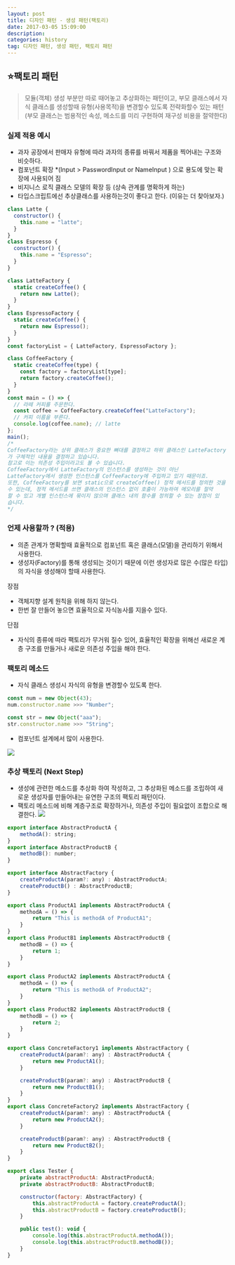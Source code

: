```yaml
---
layout: post
title: 디자인 패턴 - 생성 패턴(팩토리)
date: 2017-03-05 15:09:00
description:
categories: history
tag: 디자인 패턴, 생성 패턴, 팩토리 패턴
---
```


## ⭐팩토리 패턴

> 모듈(객체) 생성 부분만 따로 때어놓고 추상화하는 패턴이고, 부모 클래스에서 자식 클래스를 생성할때 유형(사용목적)을 변경할수 있도록 전략화할수 있는 패턴
> (부모 클래스는 범용적인 속성, 메소드를 미리 구현하여 재구성 비용을 절약한다)

### 실제 적용 예시

- 과자 공장에서 판매자 유형에 따라 과자의 종류를 바꿔서 제품을 찍어내는 구조와 비슷하다.
- 컴포넌트 확장 \*(Input > PasswordInput or NameInput ) 으로 용도에 맞는 확장에 사용되어 짐
- 비지니스 로직 클래스 모델의 확장 등 (상속 관계를 명확하게 하는)
- 타입스크립트에선 추상클래스를 사용하는것이 좋다고 한다. (이유는 더 찾아보자.)

```jsx
class Latte {
  constructor() {
    this.name = "latte";
  }
}
class Espresso {
  constructor() {
    this.name = "Espresso";
  }
}

class LatteFactory {
  static createCoffee() {
    return new Latte();
  }
}
class EspressoFactory {
  static createCoffee() {
    return new Espresso();
  }
}
const factoryList = { LatteFactory, EspressoFactory };

class CoffeeFactory {
  static createCoffee(type) {
    const factory = factoryList[type];
    return factory.createCoffee();
  }
}
const main = () => {
  // 라떼 커피를 주문한다.
  const coffee = CoffeeFactory.createCoffee("LatteFactory");
  // 커피 이름을 부른다.
  console.log(coffee.name); // latte
};
main();
/*
CoffeeFactory라는 상위 클래스가 중요한 뼈대를 결정하고 하위 클래스인 LatteFactory
가 구체적인 내용을 결정하고 있습니다. 
참고로 이는 의존성 주입이라고도 볼 수 있습니다. 
CoffeeFactory에서 LatteFactory의 인스턴스를 생성하는 것이 아닌 
LatteFactory에서 생성한 인스턴스를 CoffeeFactory에 주입하고 있기 때문이죠.
또한, CoffeeFactory를 보면 static으로 createCoffee() 정적 메서드를 정의한 것을 알
수 있는데, 정적 메서드를 쓰면 클래스의 인스턴스 없이 호출이 가능하여 메모리를 절약
할 수 있고 개별 인스턴스에 묶이지 않으며 클래스 내의 함수를 정의할 수 있는 장점이 있
습니다. 
*/
```

### 언제 사용할까 ? (적용)

- 의존 관계가 명확할때 효율적으로 컴포넌트 혹은 클래스(모델)을 관리하기 위해서 사용한다.
- 생성자(Factory)를 통해 생성되는 것이기 때문에 이런 생성자로 많은 수(많은 타입)의 자식을 생성해야 할때 사용한다.

장점

- 객체지향 설계 원칙을 위해 하지 않는다.
- 한번 잘 만들어 놓으면 효율적으로 자식농사를 지을수 있다.

단점

- 자식의 종류에 따라 팩토리가 무거워 질수 있어, 효율적인 확장을 위해선
  새로운 계층 구조를 만들거나 새로운 의존성 주입을 해야 한다.

### 팩토리 메소드

- 자식 클래스 생성시 자식의 유형을 변경할수 있도록 한다.

```jsx
const num = new Object(43);
num.constructor.name >>> "Number";

const str = new Object("aaa");
str.constructor.name >>> "String";
```

- 컴포넌트 설계에서 많이 사용한다.

![](https://refactoring.guru/images/patterns/diagrams/factory-method/example.png)

### 추상 팩토리 (Next Step)

- 생성에 관련한 메소드를 추상화 하여 작성하고, 그 추상화된 메소드를 조립하여 새로운 생성자를 만들어내는 유연한 구조의 팩토리 패턴이다.
- 팩토리 메소드에 비해 계층구조로 확장하거나, 의존성 주입이 필요없이 조합으로 해결한다.
  ![](https://refactoring.guru/images/patterns/diagrams/abstract-factory/structure-indexed.png?id=6ae1c99cbd90cf58753c633624fb1a04)

```jsx
export interface AbstractProductA {
    methodA(): string;
}
export interface AbstractProductB {
    methodB(): number;
}

export interface AbstractFactory {
    createProductA(param?: any) : AbstractProductA;
    createProductB() : AbstractProductB;
}

export class ProductA1 implements AbstractProductA {
    methodA = () => {
        return "This is methodA of ProductA1";
    }
}
export class ProductB1 implements AbstractProductB {
    methodB = () => {
        return 1;
    }
}

export class ProductA2 implements AbstractProductA {
    methodA = () => {
        return "This is methodA of ProductA2";
    }
}
export class ProductB2 implements AbstractProductB {
    methodB = () => {
        return 2;
    }
}

export class ConcreteFactory1 implements AbstractFactory {
    createProductA(param?: any) : AbstractProductA {
        return new ProductA1();
    }

    createProductB(param?: any) : AbstractProductB {
        return new ProductB1();
    }
}
export class ConcreteFactory2 implements AbstractFactory {
    createProductA(param?: any) : AbstractProductA {
        return new ProductA2();
    }

    createProductB(param?: any) : AbstractProductB {
        return new ProductB2();
    }
}

export class Tester {
    private abstractProductA: AbstractProductA;
    private abstractProductB: AbstractProductB;

    constructor(factory: AbstractFactory) {
        this.abstractProductA = factory.createProductA();
        this.abstractProductB = factory.createProductB();
    }

    public test(): void {
        console.log(this.abstractProductA.methodA());
        console.log(this.abstractProductB.methodB());
    }
}
```
